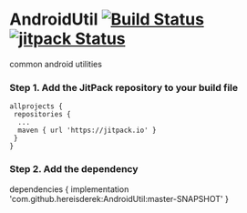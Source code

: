 # AndroidUtil [![Build Status](https://travis-ci.com/hereisderek/AndroidUtil.svg?branch=master)](https://travis-ci.com/hereisderek/AndroidUtil) [![jitpack Status](https://jitpack.io/v/hereisderek/AndroidUtil.svg)](https://jitpack.io/#hereisderek/AndroidUtil/Tag) 

common android utilities

### Step 1. Add the JitPack repository to your build file
```
allprojects {
 repositories {
  ...
  maven { url 'https://jitpack.io' }
 }
}
```

### Step 2. Add the dependency
dependencies {
 implementation 'com.github.hereisderek:AndroidUtil:master-SNAPSHOT'
 }
